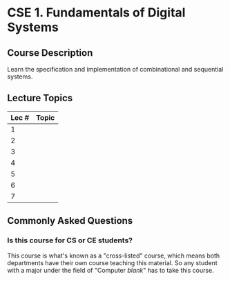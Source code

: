 # CSE 1. Fundamentals of Digital Systems

## Course Description
Learn the specification and implementation of combinational and sequential systems.

## Lecture Topics
| Lec # | Topic|
| --- | --- |
| 1 |  |
| 2 |  |
| 3 |  |
| 4 |  |
| 5 |  |
| 6 |  |
| 7 |  |

## Commonly Asked Questions

### Is this course for CS or CE students? 
This course is what's known as a "cross-listed" course, which means both departments
have their own course teaching this material. So any student with a major under the field of 
"Computer _blank_" has to take this course.
